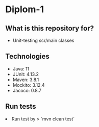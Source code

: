 # Diplom-1

<h2>What is this repository for?</h2>

<ul>
<li> Unit-testing scr/main classes </li>
</ul>

<h2>Technologies</h2>
<ul>
<li> Java: 11
</li>
<li> JUnit: 4.13.2
</li>
<li> Maven: 3.8.1
</li>
<li> Mockito: 3.12.4
</li>
<li> Jacoco: 0.8.7
</li>
</ul>

<h2>Run tests</h2>
<li> Run test by > `mvn clean test`
</li>


